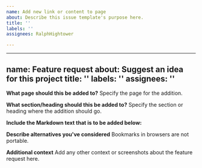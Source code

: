 ```yaml
---
name: Add new link or content to page
about: Describe this issue template's purpose here.
title: ''
labels: ''
assignees: RalphHightower

---
```


---
name: Feature request
about: Suggest an idea for this project
title: ''
labels: ''
assignees: ''
---

**What page should this be added to?**
Specify the page for the addition. 

**What section/heading should this be added to?**
Specify the section or heading where the addition should go.

**Include the Markdown text that is to be added below:**

**Describe alternatives you've considered**
Bookmarks in browsers are not portable. 

**Additional context**
Add any other context or screenshots about the feature request here.
